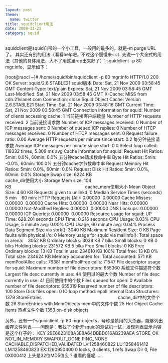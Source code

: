```yaml
---
layout: post
theme:
  name: twitter
title: squidclient用法
date: 2009-11-21
category: squid
---
```


squidclient是squid自带的一个小工具，一般用的最多的，就是-m purge URL了。
其实还有别的用法（看看help吧，不过这个慢慢来~~）先说一个大全式的用法（其他的具体用法，大不了用这里rep出来好了）：squidclient -p 80 mgr:info，显示如下：

[root@raocl ~]# /home/squid/bin/squidclient -p 80 mgr:info
    HTTP/1.0 200 OK
    Server:
    squid/2.6.STABLE21
    squid版本
    Date: Sat, 21 Nov 2009 03:58:45 GMT
    Content-Type: text/plain
    Expires: Sat, 21 Nov 2009 03:58:45 GMT
    Last-Modified: Sat, 21 Nov 2009 03:58:45 GMT
    X-Cache: MISS from cdn.21vianet.com
    Connection: close
    Squid Object Cache: Version 2.6.STABLE21
    Start Time: Sat, 21 Nov 2009 03:48:16 GMT
    Current Time: Sat, 21 Nov 2009 03:58:45 GMT
    Connection information for squid:
    Number of clients accessing
    cache: 1
    当前链接客户端数量
    Number of HTTP requests
    received: 2
    当前链接请求数
    Number of ICP messages
    received: 0
    Number of ICP messages
    sent: 0
    Number of queued ICP
    replies: 0
    Number of HTCP messages
    received: 0
    Number of HTCP messages
    sent: 0
    Request failure ratio:
    0.00
    Average HTTP requests per minute since
    start: 0.2
    每分钟链接请求数
    Average ICP messages per minute since
    start: 0.0
    Select loop called: 118332 times, 5.309 ms
    avg
    Cache information for squid:
    Request Hit Ratios: 5min: 0.0%,
    60min:
    0.0%
    五分钟cache请求数命中率
    Byte Hit Ratios: 5min: -0.0%,
    60min:
    100.0%
    五分钟cache字节数命中率
    Request Memory Hit Ratios: 5min:
    0.0%, 60min: 0.0%
    Request Disk Hit Ratios: 5min:
    0.0%, 60min: 0.0%
    Storage Swap size: 6224
    KB                                                         cache_dir使用大小
    Storage Mem size: 104
    KB                                                            cache_mem使用大小
    Mean Object Size: 4.60 KB
    Requests given to
    unlinkd: 0
    Median Service Times (seconds)  5
    min    60
    min:
    HTTP Requests
    (All):
    0.00000  0.00000
    Cache
    Misses:
    0.00000  0.00000
    Cache
    Hits:
    0.00000  0.00000
    Near
    Hits:
    0.00000  0.00000
    Not-Modified Replies:
    0.00000  0.00000
    DNS
    Lookups:
    0.00000  0.00000
    ICP
    Queries:
    0.00000  0.00000
    Resource usage for squid:
    UP Time: 628.201 seconds
    CPU Time: 0.216 seconds
    CPU Usage: 0.03%
    CPU Usage, 5 minute
    avg: 0.00%
    CPU Usage, 60 minute
    avg: 0.04%
    Process Data Segment Size via sbrk(): 3040
    KB
    Maximum Resident Size: 0 KB
    Page faults with physical i/o: 0
    Memory usage for squid via mallinfo():
    Total space in
    arena:    3052
    KB
    Ordinary
    blocks:
    3038
    KB
    7 blks
    Small
    blocks:
    0
    KB
    0 blks
    Holding
    blocks:
    231572
    KB
    5 blks
    Free Small
    blocks:
    0 KB
    Free Ordinary
    blocks:
    13 KB
    Total in
    use:
    234610 KB 100%
    Total
    free:
    13 KB 0%
    Total
    size:
    234624 KB
    Memory accounted for:
    Total
    accounted:
    571 KB
    memPoolAlloc calls: 76381
    memPoolFree calls: 71547
    File descriptor usage for squid:
    Maximum number of file
    descriptors:
    655360
    系统文件描述符个数
    Largest file desc currently in
    use:
    44
    使用过的最大个数
    Number of file desc currently in
    use:
    41
    目前使用中的个数
    Files queued for
    open:
    0
    Available number of file descriptors:
    655319
    Reserved number of file
    descriptors:   100
    Store Disk files
    open:
    0
    IO loop
    method:
    epoll
    Internal Data Structures:
    1379
    StoreEntries                                                              cache_dir中的文件个数
    26 StoreEntries with
    MemObjects
    mem中的文件个数
    25 Hot Object Cache
    Items
    热点文件个数
    1353 on-disk objects

另外，还有一个squidclient -p 80 mgr:objects，号称是慎用的大杀器，能够列出缓存文件列表——问题是：我找了个新开squid的测试机一试，发现列表显示内容是这个样子的：
    KEY 29E6623108A3E8A64DBBD016AB239AEA
    STORE_OK
    NOT_IN_MEMORY SWAPOUT_DONE
    PING_NONE
    CACHABLE,DISPATCHED,VALIDATED
    LV:1258460822 LU:1258461412 LM:1258460823
    EX:1260950400
    0 locks, 0 clients, 1 refs
    Swap Dir 0, File 0X000412
上头是32位MD5值么？谁看的懂呢……


